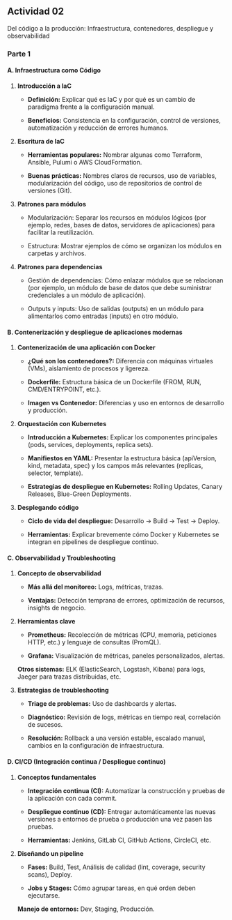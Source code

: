 ## Actividad 02 

Del código a la producción: Infraestructura, contenedores, despliegue y observabilidad

### Parte 1

#### A. Infraestructura como Código
1. __Introducción a IaC__

    - __Definición:__ Explicar qué es IaC y por qué es un cambio de paradigma frente a la configuración manual.

    - __Beneficios:__ Consistencia en la configuración, control de versiones, automatización y reducción de errores humanos.
2. __Escritura de IaC__

    - __Herramientas populares:__ Nombrar algunas como Terraform, Ansible, Pulumi o AWS CloudFormation.

    - __Buenas prácticas:__ Nombres claros de recursos, uso de variables, modularización del código, uso de repositorios de control de versiones (Git).

3. __Patrones para módulos__

    - Modularización: Separar los recursos en módulos lógicos (por ejemplo, redes, bases de datos, servidores de aplicaciones) para facilitar la reutilización.

    - Estructura: Mostrar ejemplos de cómo se organizan los módulos en carpetas y archivos.

4. __Patrones para dependencias__

    - Gestión de dependencias: Cómo enlazar módulos que se relacionan (por ejemplo, un módulo de base de datos que debe suministrar credenciales a un módulo de aplicación).

    - Outputs y inputs: Uso de salidas (outputs) en un módulo para alimentarlos como entradas (inputs) en otro módulo.

#### B. Contenerización y despliegue de aplicaciones modernas

1. __Contenerización de una aplicación con Docker__

    - __¿Qué son los contenedores?:__ Diferencia con máquinas virtuales (VMs), aislamiento de procesos y ligereza.
    
    - __Dockerfile:__ Estructura básica de un Dockerfile (FROM, RUN, CMD/ENTRYPOINT, etc.).
    - __Imagen vs Contenedor:__ Diferencias y uso en entornos de desarrollo y producción.

2. __Orquestación con Kubernetes__

    - __Introducción a Kubernetes:__ Explicar los componentes principales (pods, services, deployments, replica sets).

    - __Manifiestos en YAML:__ Presentar la estructura básica (apiVersion, kind, metadata, spec) y los campos más relevantes (replicas, selector, template).

    - __Estrategias de despliegue en Kubernetes:__ Rolling Updates, Canary Releases, Blue-Green Deployments.

3. __Desplegando código__

    - __Ciclo de vida del despliegue:__ Desarrollo → Build → Test → Deploy.

    - __Herramientas:__ Explicar brevemente cómo Docker y Kubernetes se integran en pipelines de despliegue continuo.


#### C. Observabilidad y Troubleshooting

1. __Concepto de observabilidad__

    - __Más allá del monitoreo:__ Logs, métricas, trazas.
    
    - __Ventajas:__ Detección temprana de errores, optimización de recursos, insights de negocio.

2. __Herramientas clave__

    - __Prometheus:__ Recolección de métricas (CPU, memoria, peticiones HTTP, etc.) y lenguaje de consultas (PromQL).
    
    - __Grafana:__ Visualización de métricas, paneles personalizados, alertas.

    __Otros sistemas:__ ELK (ElasticSearch, Logstash, Kibana) para logs, Jaeger para trazas distribuidas, etc.

3. __Estrategias de troubleshooting__

    - __Triage de problemas:__ Uso de dashboards y alertas.

    - __Diagnóstico:__ Revisión de logs, métricas en tiempo real, correlación de sucesos.

    - __Resolución:__ Rollback a una versión estable, escalado manual, cambios en la configuración de infraestructura.

#### D. CI/CD (Integración continua / Despliegue continuo)

1. __Conceptos fundamentales__

    - __Integración continua (CI):__ Automatizar la construcción y pruebas de la aplicación con cada commit.

    - __Despliegue continuo (CD):__ Entregar automáticamente las nuevas versiones a entornos de prueba o producción una vez pasen las pruebas.

    - __Herramientas:__ Jenkins, GitLab CI, GitHub Actions, CircleCI, etc.

3. __Diseñando un pipeline__

    - __Fases:__ Build, Test, Análisis de calidad (lint, coverage, security scans), Deploy.
    
    - __Jobs y Stages:__ Cómo agrupar tareas, en qué orden deben ejecutarse.

    __Manejo de entornos:__ Dev, Staging, Producción.
